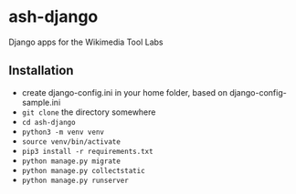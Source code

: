 # ash-django
Django apps for the Wikimedia Tool Labs

## Installation
- create django-config.ini in your home folder, based on django-config-sample.ini
- `git clone` the directory somewhere
- `cd ash-django`
- `python3 -m venv venv`
- `source venv/bin/activate`
- `pip3 install -r requirements.txt`
- `python manage.py migrate`
- `python manage.py collectstatic`
- `python manage.py runserver`

